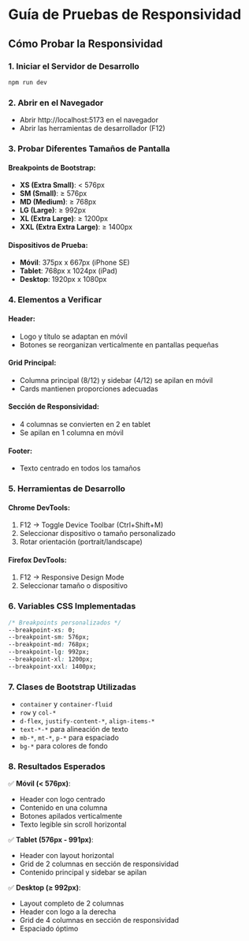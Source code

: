 # Guía de Pruebas de Responsividad

## Cómo Probar la Responsividad

### 1. Iniciar el Servidor de Desarrollo
```bash
npm run dev
```

### 2. Abrir en el Navegador
- Abrir http://localhost:5173 en el navegador
- Abrir las herramientas de desarrollador (F12)

### 3. Probar Diferentes Tamaños de Pantalla

#### Breakpoints de Bootstrap:
- **XS (Extra Small)**: < 576px
- **SM (Small)**: ≥ 576px
- **MD (Medium)**: ≥ 768px
- **LG (Large)**: ≥ 992px
- **XL (Extra Large)**: ≥ 1200px
- **XXL (Extra Extra Large)**: ≥ 1400px

#### Dispositivos de Prueba:
- **Móvil**: 375px x 667px (iPhone SE)
- **Tablet**: 768px x 1024px (iPad)
- **Desktop**: 1920px x 1080px

### 4. Elementos a Verificar

#### Header:
- Logo y título se adaptan en móvil
- Botones se reorganizan verticalmente en pantallas pequeñas

#### Grid Principal:
- Columna principal (8/12) y sidebar (4/12) se apilan en móvil
- Cards mantienen proporciones adecuadas

#### Sección de Responsividad:
- 4 columnas se convierten en 2 en tablet
- Se apilan en 1 columna en móvil

#### Footer:
- Texto centrado en todos los tamaños

### 5. Herramientas de Desarrollo

#### Chrome DevTools:
1. F12 → Toggle Device Toolbar (Ctrl+Shift+M)
2. Seleccionar dispositivo o tamaño personalizado
3. Rotar orientación (portrait/landscape)

#### Firefox DevTools:
1. F12 → Responsive Design Mode
2. Seleccionar tamaño o dispositivo

### 6. Variables CSS Implementadas

```css
/* Breakpoints personalizados */
--breakpoint-xs: 0;
--breakpoint-sm: 576px;
--breakpoint-md: 768px;
--breakpoint-lg: 992px;
--breakpoint-xl: 1200px;
--breakpoint-xxl: 1400px;
```

### 7. Clases de Bootstrap Utilizadas

- `container` y `container-fluid`
- `row` y `col-*`
- `d-flex`, `justify-content-*`, `align-items-*`
- `text-*-*` para alineación de texto
- `mb-*`, `mt-*`, `p-*` para espaciado
- `bg-*` para colores de fondo

### 8. Resultados Esperados

✅ **Móvil (< 576px)**:
- Header con logo centrado
- Contenido en una columna
- Botones apilados verticalmente
- Texto legible sin scroll horizontal

✅ **Tablet (576px - 991px)**:
- Header con layout horizontal
- Grid de 2 columnas en sección de responsividad
- Contenido principal y sidebar se apilan

✅ **Desktop (≥ 992px)**:
- Layout completo de 2 columnas
- Header con logo a la derecha
- Grid de 4 columnas en sección de responsividad
- Espaciado óptimo
